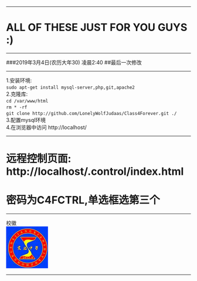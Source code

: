 ***
# ALL OF THESE JUST FOR YOU GUYS :)     
***
###2019年3月4日(农历大年30)    凌晨2:40  ##最后一次修改
***
1.安装环境:     
`sudo apt-get install mysql-server,php,git,apache2`     
2.克隆库:       
`cd /var/www/html`      
`rm * -rf`      
`git clone http://github.com/LonelyWolfJudaas/Class4Forever.git ./`     
3.配置mysql环境     
4.在浏览器中访问 http://localhost/       
***     
# 远程控制页面: http://localhost/.control/index.html        
# 密码为C4FCTRL,单选框选第三个     
***
校徽        
![校徽](https://github.com/LonelyWolfJudas/Class4Forever/blob/master/image/shortcut.jpg)        
***
